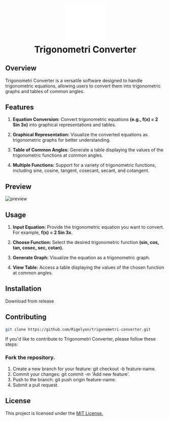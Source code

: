 <h1 align="center">
  <img src="./Assets/icon_white.png" alt="Trigonometri" width="128" />
  <br>
  Trigonometri Converter
  <br>
</h1>

## Overview
Trigonometri Converter is a versatile software designed to handle trigonometric equations, allowing users to convert them into trigonometric graphs and tables of common angles.

## Features
1. **Equation Conversion:** Convert trigonometric equations **(e.g., f(x) = 2 Sin 3x)** into graphical representations and tables.

2. **Graphical Representation:** Visualize the converted equations as trigonometric graphs for better understanding.

3. **Table of Common Angles:** Generate a table displaying the values of the trigonometric functions at common angles.

4. **Multiple Functions:** Support for a variety of trigonometric functions, including sine, cosine, tangent, cosecant, secant, and cotangent.
## Preview
![preview](./Docs/preview.gif)

## Usage
1. **Input Equation:** Provide the trigonometric equation you want to convert. For example, **f(x) = 2 Sin 3x.**

2. **Choose Function:** Select the desired trigonometric function **(sin, cos, tan, cosec, sec, cotan).**

3. **Generate Graph:** Visualize the equation as a trigonometric graph.

4. **View Table:** Access a table displaying the values of the chosen function at common angles.

## Installation
Download from release

## Contributing
```bash
git clone https://github.com/Rigelyon/trigonometri-converter.git
```
If you'd like to contribute to Trigonometri Converter, please follow these steps:

### Fork the repository.
1. Create a new branch for your feature: git checkout -b feature-name.
2. Commit your changes: git commit -m 'Add new feature'.
3. Push to the branch: git push origin feature-name.
4. Submit a pull request.

## License
This project is licensed under the [MIT License.](./LICENSE.txt)
